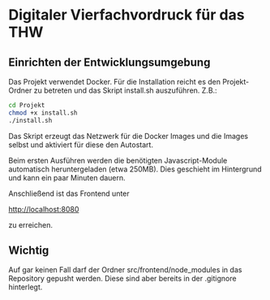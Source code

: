 # Digitaler Vierfachvordruck für das THW
## Einrichten der Entwicklungsumgebung

Das Projekt verwendet Docker. Für die Installation reicht es den Projekt-Ordner zu betreten und das Skript install.sh auszuführen. Z.B.:

```bash
cd Projekt
chmod +x install.sh
./install.sh
```
Das Skript erzeugt das Netzwerk für die Docker Images und die Images selbst und aktiviert für diese den Autostart.

Beim ersten Ausführen werden die benötigten Javascript-Module automatisch heruntergeladen (etwa 250MB). Dies geschieht im Hintergrund und kann ein paar Minuten dauern.

Anschließend ist das Frontend unter

[http://localhost:8080](http://localhost:8080)

zu erreichen.

## Wichtig

Auf gar keinen Fall darf der Ordner src/frontend/node_modules in das Repository gepusht werden. Diese sind aber bereits in der .gitignore hinterlegt. 
